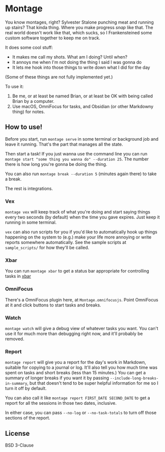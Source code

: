 # Montage

You know montages, right? Sylvester Stalone punching meat and running up stairs? That kinda thing. Where you make progress *snap* like that. The real world doesn't work like that, which sucks, so I Frankensteined some custom software together to keep me on track.

It does some cool stuff:

- It makes me call my shots. What am I doing? Until when?
- It annoys me when I'm not doing the thing I said I was gonna do
- It lets me hook into those things to write down what I did for the day

(Some of these things are not fully implemented yet.)

To use it:

1. Be me, or at least be named Brian, or at least be OK with being called Brian by a computer.
2. Use macOS, OmniFocus for tasks, and Obsidian (or other Markdowny thing) for notes.

## How to use!

Before you start, run `montage serve` in some terminal or background job and leave it running. That's the part that manages all the state.

Then start a task! If you just wanna use the command line you can run `montage start "some thing you wanna do" --duration 25`. The number there is how long you're gonna be doing the thing.

You can also run `montage break --duration 5` (minutes again there) to take a break.

The rest is integrations.

### Vex

`montage vex` will keep track of what you're doing and start saying things every two seconds (by default) when the time you gave expires. Just keep it running in some terminal.

`vex` can also run scripts for you if you'd like to automatically hook up things happening on the system to (e.g.) make your life more annoying or write reports somewhere automatically. See the sample scripts at `sample_scripts/` for how they'll be called.

### Xbar

You can run `montage xbar` to get a status bar appropriate for controlling tasks in [xbar](https://xbarapp.com/) 

### OmniFocus

There's a OmniFocus plugin here, at `Montage.omnifocusjs`. Point OmniFocus at it and click buttons to start tasks and breaks.

### Watch

`montage watch` will give a debug view of whatever tasks you want. You can't use it for much more than debugging right now, and it'll probably be removed.

### Report

`montage report` will give you a report for the day's work in Markdown, suitable for copying to a journal or log. It'll also tell you how much time was spent on tasks and short breaks (less than 15 minutes.) You can get a summary of longer breaks if you want it by passing `--include-long-breaks-in-summary`, but that doesn't tend to be super helpful information for me so I turn it off by default.

You can also call it like `montage report FIRST_DATE SECOND_DATE` to get a report for all the sessions in those two dates, inclusive.

In either case, you can pass `--no-log` or `--no-task-totals` to turn off those sections of the report.

## License

BSD 3-Clause
